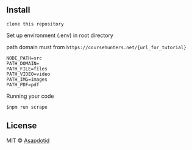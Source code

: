 ## Install

```
clone this repository
```

Set up environment (.env) in root directory 

path domain must from `https://coursehunters.net/{url_for_tutorial}`

```
NODE_PATH=src
PATH_DOMAIN=
PATH_FILE=files
PATH_VIDEO=video
PATH_IMG=images
PATH_PDF=pdf
```

Running your code
```
$npm run scrape
```

## License

MIT © [Asapdotid](https://bitbucket.org/asapdotid/)